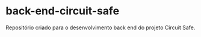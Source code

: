 # back-end-circuit-safe
Repositório criado para o desenvolvimento back end do projeto Circuit Safe.
